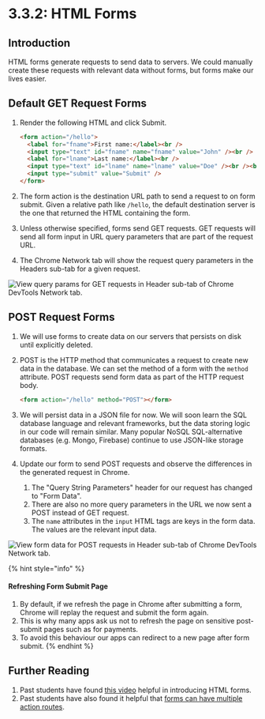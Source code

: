 # 3.3.2: HTML Forms

## Introduction

HTML forms generate requests to send data to servers. We could manually create these requests with relevant data without forms, but forms make our lives easier.

## Default GET Request Forms

1.  Render the following HTML and click Submit.

    ```html
    <form action="/hello">
      <label for="fname">First name:</label><br />
      <input type="text" id="fname" name="fname" value="John" /><br />
      <label for="lname">Last name:</label><br />
      <input type="text" id="lname" name="lname" value="Doe" /><br /><br />
      <input type="submit" value="Submit" />
    </form>
    ```

2.  The form action is the destination URL path to send a request to on form submit. Given a relative path like `/hello`, the default destination server is the one that returned the HTML containing the form.
3.  Unless otherwise specified, forms send GET requests. GET requests will send all form input in URL query parameters that are part of the request URL.
4.  The Chrome Network tab will show the request query parameters in the Headers sub-tab for a given request.

![View query params for GET requests in Header sub-tab of Chrome DevTools Network tab.](../../.gitbook/assets/screen-shot-2020-11-12-at-8.27.45-pm.png)

## POST Request Forms

1. We will use forms to create data on our servers that persists on disk until explicitly deleted.
2. POST is the HTTP method that communicates a request to create new data in the database. We can set the method of a form with the `method` attribute. POST requests send form data as part of the HTTP request body.

   ```html
   <form action="/hello" method="POST"></form>
   ```

3. We will persist data in a JSON file for now. We will soon learn the SQL database language and relevant frameworks, but the data storing logic in our code will remain similar. Many popular NoSQL SQL-alternative databases (e.g. Mongo, Firebase) continue to use JSON-like storage formats.
4. Update our form to send POST requests and observe the differences in the generated request in Chrome.
   1. The "Query String Parameters" header for our request has changed to "Form Data".
   2. There are also no more query parameters in the URL we now sent a POST instead of GET request.
   3. The `name` attributes in the `input` HTML tags are keys in the form data. The values are the relevant input data.

![View form data for POST requests in Header sub-tab of Chrome DevTools Network tab.](../../.gitbook/assets/screen-shot-2020-11-12-at-8.28.43-pm.png)

{% hint style="info" %}

#### Refreshing Form Submit Page

1. By default, if we refresh the page in Chrome after submitting a form, Chrome will replay the request and submit the form again.
2. This is why many apps ask us not to refresh the page on sensitive post-submit pages such as for payments.
3. To avoid this behaviour our apps can redirect to a new page after form submit.
   {% endhint %}

## Further Reading

1. Past students have found [this video](https://www.youtube.com/watch?v=fNcJuPIZ2WE&feature=youtu.be) helpful in introducing HTML forms.
2. Past students have also found it helpful that [forms can have multiple action routes](https://makandracards.com/makandra/54158-html-forms-with-multiple-submit-buttons).
